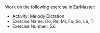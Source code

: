 Work on the following exercise in EarMaster:
- Activity: Melody Dictation
- Exercise Name: Do, Re, Mi, Fa, So, La, Ti
- Exercise Number: 5.6
